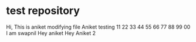# test repository
Hi, This is aniket modifying file
Aniket testing 11 22 33 44 55 66 77 88 99 00
I am swapnil
Hey aniket
Hey Aniket 2
